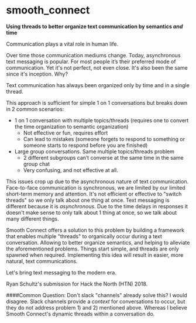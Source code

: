 # smooth_connect

**Using threads to better organize text communication by semantics *and* time**

Communication plays a vital role in human life.

Over time those communication mediums change. Today, asynchronous text messaging is popular. For most people it’s their preferred mode of communication. Yet it's not perfect, not even close. It's also been the same since it's inception. Why?

Text communication has always been organized only by time and in a single thread.

This approach is sufficient for simple 1 on 1 conversations but breaks down in 2 common scenarios:
- 1 on 1 conversation with multiple topics/threads (requires one to convert the time organization to semantic organization)
    - Not effective or fun, requires effort
    - Can lead to mistakes (someone forgets to respond to something or someone starts to respond before you are finished)
- Large group conversations. Same multiple topics/threads problem
    - 2 different subgroups can’t converse at the same time in the same group chat
    - Very confusing, and not effective at all.


This issues crop up due to the asynchronous nature of text communication. Face-to-face communication is synchronous, we are limited by our limited short-term memory and attention. It's not efficient or effective to "switch threads" so we only talk about one thing at once. Text messaging is different because it is *asynchronous*. Due to the time delays in responses it doesn't make sense to only talk about 1 thing at once, so we talk about many different things.

Smooth Connect offers a solution to this problem by building a framework that enables multiple "threads" to organically occur during a text conversation. Allowing to better organize semantics, and helping to alleviate the aforementioned problems. Things start simple, and threads are only spawned when required. Implementing this idea will result in easier, more natural, text communications.

Let's bring text messaging to the modern era.

Ryan Schultz's submission for Hack the North (HTN) 2018.

####Common Question: Don't slack "channels" already solve this? 
I would disagree. Slack channels provide a *context* for conversations to occur, but they do not address problem 1) and 2) mentioned above. Whereas I believe Smooth Connect's dynamic threads within a conversation do.




